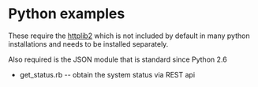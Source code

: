 # Python examples

These require the [httplib2][1] which is not included by default in 
many python installations and needs to be installed separately.

Also required is the JSON module that is standard since Python 2.6

* get_status.rb -- obtain the system status via REST api


[1]: http://bitworking.org/projects/httplib2/ref/module-httplib2.html
